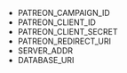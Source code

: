 - PATREON_CAMPAIGN_ID
- PATREON_CLIENT_ID
- PATREON_CLIENT_SECRET
- PATREON_REDIRECT_URI
- SERVER_ADDR
- DATABASE_URI